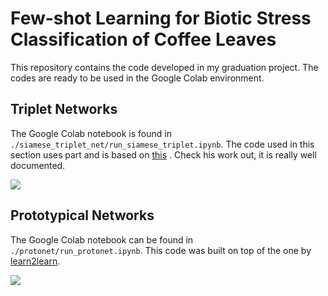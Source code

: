 # Few-shot Learning for Biotic Stress Classification of Coffee Leaves
This repository contains the code developed in my graduation project. The codes are ready to be used in the Google Colab environment.

## Triplet Networks

The Google Colab notebook is found in `./siamese_triplet_net/run_siamese_triplet.ipynb`. The code used in this section uses part and is based on [this](https://github.com/adambielski/siamese-triplet) . Check his work out, it is really well documented.

![](/home/lucas/Documents/pg/pg-coffee/imgs/ch3-tripletnet-model.png)

## Prototypical Networks

The Google Colab notebook can be found in  `./protonet/run_protonet.ipynb`. This code was built on top of the one by [learn2learn](https://github.com/learnables/learn2learn/).

![](/home/lucas/Documents/pg/pg-coffee/imgs/ch3-protonet-model.png)